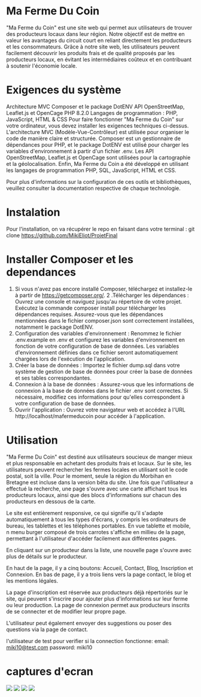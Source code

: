 # Ma Ferme Du Coin
"Ma Ferme du Coin" est une site web qui permet aux utilisateurs de trouver des producteurs locaux dans leur région. 
Notre objectif est de mettre en valeur les avantages du circuit court en reliant directement les producteurs et les consommateurs. 
Grâce à notre site web, les utilisateurs peuvent facilement découvrir les produits frais et de qualité proposés par les producteurs locaux, 
en évitant les intermédiaires coûteux et en contribuant à soutenir l'économie locale.

# Exigences du système

Architecture MVC
Composer et le package DotENV
API OpenStreetMap, Leaflet.js et OpenCage
PHP 8.2.0
Langages de programmation : PHP, JavaScript, HTML & CSS
Pour faire fonctionner "Ma Ferme du Coin" sur votre ordinateur, vous devez installer les exigences techniques ci-dessus. 
L'architecture MVC (Modèle-Vue-Contrôleur) est utilisée pour organiser le code de manière claire et structurée. 
Composer est un gestionnaire de dépendances pour PHP, et le package DotENV est utilisé pour charger les variables d'environnement à partir d'un fichier .env. 
Les API OpenStreetMap, Leaflet.js et OpenCage sont utilisées pour la cartographie et la géolocalisation. 
Enfin, Ma Ferme du Coin a été développé en utilisant les langages de programmation PHP, SQL, JavaScript, HTML et CSS.

Pour plus d'informations sur la configuration de ces outils et bibliothèques, veuillez consulter la documentation respective de chaque technologie.

 
# Instalation

Pour l'installation, on va récupérer le repo en faisant dans votre terminal :
git clone https://github.com/MikiEliot/ProjetFinal

# Installer Composer et les dependances
1. Si vous n'avez pas encore installé Composer, téléchargez et installez-le à partir de https://getcomposer.org/.
2 .Télécharger les dépendances : Ouvrez une console et naviguez jusqu'au répertoire de votre projet. Exécutez la commande composer install pour télécharger 
  les dépendances requises. Assurez-vous que les dépendances mentionnées dans le fichier composer.json sont correctement installées, notamment le package DotENV.
3. Configuration des variables d'environnement : Renommez le fichier .env.example en .env et configurez les variables d'environnement en fonction de votre 
  configuration de base de données. Les variables d'environnement définies dans ce fichier seront automatiquement chargées lors de l'exécution de l'application.
4. Créer la base de données : Importez le fichier dump.sql dans votre système de gestion de base de données pour créer la base de données et ses tables correspondantes.
5. Connexion à la base de données : Assurez-vous que les informations de connexion à la base de données dans le fichier .env sont correctes. 
  Si nécessaire, modifiez ces informations pour qu'elles correspondent à votre configuration de base de données.
6. Ouvrir l'application : Ouvrez votre navigateur web et accédez à l'URL http://localhost/mafermeducoin pour accéder à l'application.

# Utilisation 
"Ma Ferme Du Coin" est destiné aux utilisateurs soucieux de manger mieux et plus responsable en achetant des produits frais et locaux. 
Sur le site, les utilisateurs peuvent rechercher les fermes locales en utilisant soit le code postal, soit la ville.
Pour le moment, seule la région du Morbihan en Bretagne est incluse dans la version bêta du site.
Une fois que l'utilisateur a effectué la recherche, une page s'ouvre avec une carte affichant tous les producteurs locaux, 
ainsi que des blocs d'informations sur chacun des producteurs en dessous de la carte.

Le site est entièrement responsive, ce qui signifie qu'il s'adapte automatiquement à tous les types d'écrans, 
y compris les ordinateurs de bureau, les tablettes et les téléphones portables. En vue tablette et mobile, 
 n menu burger composé de trois carrotes s'affiche en millieu de la page, permettant à l'utilisateur d'accéder facilement aux différentes pages.

En cliquant sur un producteur dans la liste, une nouvelle page s'ouvre avec plus de détails sur le producteur.

En haut de la page, il y a cinq boutons: Accueil, Contact, Blog, Inscription et Connexion.
En bas de page, il y a trois liens vers la page contact, le blog et les mentions légales. 

La page d'inscription est réservée aux producteurs déjà répertoriés sur le site, 
qui peuvent s'inscrire pour ajouter plus d'informations sur leur ferme ou leur production. 
La page de connexion permet aux producteurs inscrits de se connecter et de modifier leur propre page.

L'utilisateur peut également envoyer des suggestions ou poser des questions via la page de contact.


l'utilisateur de test pour verifier si la connection fonctionne:
email: miki10@test.com 
password: miki10


# captures d'ecran 

<img src="/asset/captures_ecran/page_accueil_complet_desktop.png">
<img src="/asset/captures_ecran/resultats_recherche_desktop.png">
<img src="/asset/captures_ecran/page_accueil_complet_mobile.png">
<img src="/asset/captures_ecran/resultats_recherche_mobile_page_complet.png">





